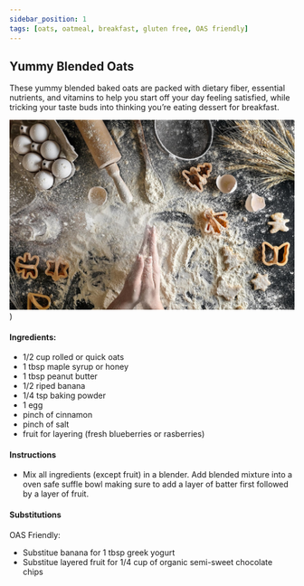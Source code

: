 ```yaml
---
sidebar_position: 1
tags: [oats, oatmeal, breakfast, gluten free, OAS friendly]
---
```


## Yummy Blended Oats 
These yummy blended baked oats are packed with dietary fiber, essential nutrients, and vitamins to help you start off your day feeling satisfied, while tricking your taste buds into thinking you’re eating dessert for breakfast.

![pasta](./cookies.jpeg))

#### Ingredients:
- 1/2 cup rolled or quick oats 
- 1 tbsp maple syrup or honey
- 1 tbsp peanut butter
- 1/2 riped banana
- 1/4 tsp baking powder
- 1 egg
- pinch of cinnamon
- pinch of salt
- fruit for layering (fresh blueberries or rasberries)
#### Instructions
- Mix all ingredients (except fruit) in a blender. Add blended mixture into a oven safe suffle bowl making sure to add a layer of batter first followed by a layer of fruit. 
#### Substitutions
OAS Friendly: 
- Substitue banana for  1 tbsp greek yogurt
-  Substitue layered fruit for 1/4 cup of organic semi-sweet chocolate chips 